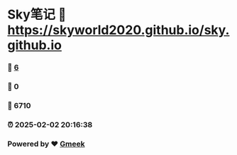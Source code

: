 # Sky笔记 :link: https://skyworld2020.github.io/sky.github.io 
### :page_facing_up: [6](https://skyworld2020.github.io/sky.github.io/tag.html) 
### :speech_balloon: 0 
### :hibiscus: 6710 
### :alarm_clock: 2025-02-02 20:16:38 
### Powered by :heart: [Gmeek](https://github.com/Meekdai/Gmeek)
